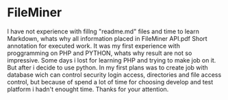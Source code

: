 # FileMiner
I have not experience with fillng "readme.md" files and time to learn Markdown, whats why all information placed in FileMiner API.pdf
Short annotation for executed work.
It was my first experience with proggramming on PHP and PYTHON, whats why result are not so impressive.
Some days i lost for learning PHP and trying to make job on it. But after i decide to use python.
In my first plans was to create job with database wich can control security login access, directories and file access control, but because of spend a lot of time for choosing develop and test platform i hadn't enought time.
Thanks for your attention.
